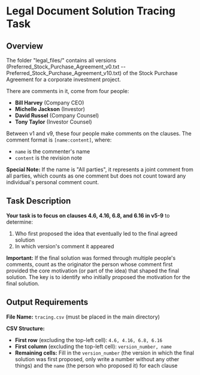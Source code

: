 # Legal Document Solution Tracing Task

## Overview

The folder "legal_files/" contains all versions (Preferred_Stock_Purchase_Agreement_v0.txt  -- Preferred_Stock_Purchase_Agreement_v10.txt) of the Stock Purchase Agreement for a corporate investment project.

There are comments in it, come from four people:

- **Bill Harvey** (Company CEO)
- **Michelle Jackson** (Investor)
- **David Russel** (Company Counsel)
- **Tony Taylor** (Investor Counsel)

Between v1 and v9, these four people make comments on the clauses. The comment format is `[name:content]`, where:

- `name` is the commenter's name
- `content` is the revision note

**Special Note:** If the name is "All parties", it represents a joint comment from all parties, which counts as one comment but does not count toward any individual's personal comment count.

## Task Description

**Your task is to focus on clauses 4.6, 4.16, 6.8, and 6.16 in v5-9** to determine:

1. Who first proposed the idea that eventually led to the final agreed solution
2. In which version's comment it appeared

**Important:** If the final solution was formed through multiple people's comments, count as the originator the person whose comment first provided the core motivation (or part of the idea) that shaped the final solution. The key is to identify who initially proposed the motivation for the final solution.

## Output Requirements

**File Name:** `tracing.csv` (must be placed in the main directory)

**CSV Structure:**

- **First row** (excluding the top-left cell): `4.6, 4.16, 6.8, 6.16`
- **First column** (excluding the top-left cell): `version_number, name`
- **Remaining cells:** Fill in the `version_number` (the version in which the final solution was first proposed, only write a number without any other things) and the `name` (the person who proposed it) for each clause
